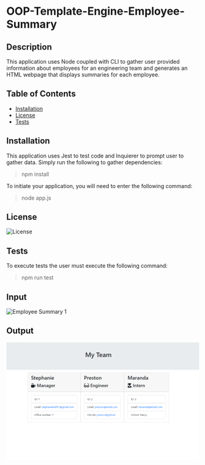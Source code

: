 # OOP-Template-Engine-Employee-Summary

## Description

This application uses Node coupled with CLI to gather user provided information about employees for an engineering team and generates an HTML webpage that displays summaries for each employee.

## Table of Contents

* [Installation](#installation)
* [License](#license)
* [Tests](#tests)

## Installation

This application uses Jest to test code and Inquierer to prompt user to gather data. Simply run the following to gather dependencies:
> npm install

To initiate your application, you will need to enter the following command:
> node app.js

## License

![License](https://img.shields.io/badge/License-none-blue.svg)

## Tests

To execute tests the user must execute the following command:
> npm run test

## Input

![Employee Summary 1](assets\HW10Gif.gif)

## Output

![Employee Summary 1](assets\HW10.PNG)
